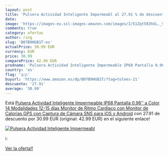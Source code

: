 ```yaml
---
layout: post
title: 'Pulsera Actividad Inteligente Impermeabl al 27.91 % de descuento'
date: 
image: 'https://images-eu.ssl-images-amazon.com/images/I/51Zqt583hUL._SL200_.jpg'
comments: true
category: ofertas
author: ring
slug: 'B07B9HGB1T-es'
actualPrice: 30.99 EUR
currency: EUR
price: 30.99
comparePrice: 42.99 EUR
prodname: 'Pulsera Actividad Inteligente Impermeable IP68 Pantalla 0.96’’ a Color 14 Modalidades 12-15 días Monitor de Ritmo Cardíaco con Monitor de Calorías GPS con Captura de Cámara SNS para iOS y Android'
country: 'es'
flag: '🇪🇸'
buyurl: 'https://www.amazon.es/dp/B07B9HGB1T/?tag=tolees-21'
descuento: '27.91'
average: '30.99'
---
```


Está [Pulsera Actividad Inteligente Impermeable IP68 Pantalla 0.96’’ a Color 14 Modalidades 12-15 días Monitor de Ritmo Cardíaco con Monitor de Calorías GPS con Captura de Cámara SNS para iOS y Android](https://www.amazon.es/dp/B07B9HGB1T/?tag=tolees-21) con 27.91 de descuento por 30.99 EUR (original: 42.99 EUR) en el siguiente enlace!

[![Pulsera Actividad Inteligente Impermeabl](https://images-eu.ssl-images-amazon.com/images/I/51Zqt583hUL._SL200_.jpg)](https://www.amazon.es/dp/B07B9HGB1T/?tag=tolees-21)

ℹ️:


[Ver la oferta!!](https://www.amazon.es/dp/B07B9HGB1T/?tag=tolees-21)
